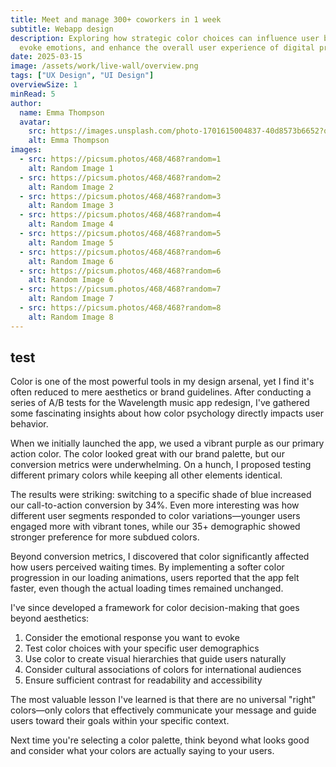 ```yaml
---
title: Meet and manage 300+ coworkers in 1 week
subtitle: Webapp design
description: Exploring how strategic color choices can influence user behavior,
  evoke emotions, and enhance the overall user experience of digital products.
date: 2025-03-15
image: /assets/work/live-wall/overview.png
tags: ["UX Design", "UI Design"]
overviewSize: 1
minRead: 5
author:
  name: Emma Thompson
  avatar:
    src: https://images.unsplash.com/photo-1701615004837-40d8573b6652?q=80&w=1480&auto=format&fit=crop&ixlib=rb-4.0.3&ixid=M3wxMjA3fDB8MHxwaG90by1wYWdlfHx8fGVufDB8fHx8fA%3D%3D
    alt: Emma Thompson
images:
  - src: https://picsum.photos/468/468?random=1
    alt: Random Image 1
  - src: https://picsum.photos/468/468?random=2
    alt: Random Image 2
  - src: https://picsum.photos/468/468?random=3
    alt: Random Image 3
  - src: https://picsum.photos/468/468?random=4
    alt: Random Image 4
  - src: https://picsum.photos/468/468?random=5
    alt: Random Image 5
  - src: https://picsum.photos/468/468?random=6
    alt: Random Image 6
  - src: https://picsum.photos/468/468?random=6
    alt: Random Image 6
  - src: https://picsum.photos/468/468?random=7
    alt: Random Image 7
  - src: https://picsum.photos/468/468?random=8
    alt: Random Image 8
---
```


## test

Color is one of the most powerful tools in my design arsenal, yet I find it's often reduced to mere aesthetics or brand guidelines. After conducting a series of A/B tests for the Wavelength music app redesign, I've gathered some fascinating insights about how color psychology directly impacts user behavior.

When we initially launched the app, we used a vibrant purple as our primary action color. The color looked great with our brand palette, but our conversion metrics were underwhelming. On a hunch, I proposed testing different primary colors while keeping all other elements identical.

The results were striking: switching to a specific shade of blue increased our call-to-action conversion by 34%. Even more interesting was how different user segments responded to color variations—younger users engaged more with vibrant tones, while our 35+ demographic showed stronger preference for more subdued colors.

Beyond conversion metrics, I discovered that color significantly affected how users perceived waiting times. By implementing a softer color progression in our loading animations, users reported that the app felt faster, even though the actual loading times remained unchanged.

I've since developed a framework for color decision-making that goes beyond aesthetics:

1. Consider the emotional response you want to evoke
2. Test color choices with your specific user demographics
3. Use color to create visual hierarchies that guide users naturally
4. Consider cultural associations of colors for international audiences
5. Ensure sufficient contrast for readability and accessibility

The most valuable lesson I've learned is that there are no universal "right" colors—only colors that effectively communicate your message and guide users toward their goals within your specific context.

Next time you're selecting a color palette, think beyond what looks good and consider what your colors are actually saying to your users.
